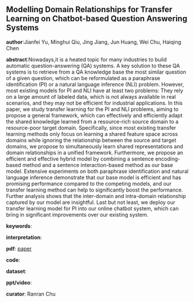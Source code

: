 ## Modelling Domain Relationships for Transfer Learning on Chatbot-based Question Answering Systems
**author**:Jianfei Yu, Minghui Qiu, Jing Jiang, Jun Huang,      Wei Chu, Haiqing Chen

**abstract**:Nowadays,it is a heated topic for many industries to build automatic question-answering (QA) systems. A key solution to these QA systems is to retrieve from a QA knowledge base the most similar question of a given question, which can be reformulated
as a paraphrase identification (PI) or a natural language inference (NLI) problem. However, most existing models for PI and NLI have at least two problems: They rely on a large amount of labeled data,
which is not always available in real scenarios, and they may not be efficient for industrial applications.
In this paper, we study transfer learning for the PI and NLI problems, aiming to propose a general framework, which can effectively and efficiently adapt the shared knowledge learned from a resource-rich source domain to a resource-poor target domain.
Specifically, since most existing transfer learning methods only focus on learning a shared feature space across domains while ignoring the relationship between the source and target domains, we propose to simultaneously learn shared representations and domain
relationships in a unified framework. Furthermore, we propose an efficient and effective hybrid model by combining a sentence encoding-based method and a sentence interaction-based method as our base model. Extensive experiments on both paraphrase identification and natural language inference demonstrate that our base model is efficient and has promising performance compared to the competing models, and our transfer learning method can help to significantly boost the performance. Further analysis shows that the inter-domain and intra-domain relationship captured by our
model are insightful. Last but not least, we deploy our transfer learning model for PI into our online chatbot system, which can bring in significant improvements over our existing system.

**keywords**: 

**interpretation**:

**pdf**: [paper](https://ink.library.smu.edu.sg/cgi/viewcontent.cgi?article=4966&context=sis_research)

**code**:

**dataset**:

**ppt/video**:

**curator**: Ranran Chu